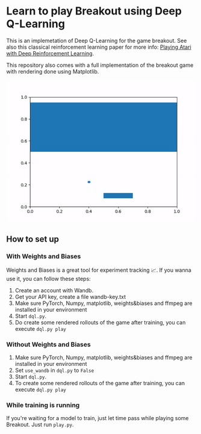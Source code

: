 # Learn to play Breakout using Deep Q-Learning

This is an implemetation of Deep Q-Learning for the game breakout. See also this classical reinforcement learning paper
for more info: [Playing Atari with Deep Reinforcement Learning](https://www.cs.toronto.edu/~vmnih/docs/dqn.pdf).

This repository also comes with a full implementation of the breakout game with rendering done using Matplotlib.

![asdf](example.gif)

## How to set up

### With Weights and Biases
Weights and Biases is a great tool for experiment tracking 📈. If you wanna use it, you can follow these steps:

1. Create an account with Wandb.
2. Get your API key, create a file wandb-key.txt
3. Make sure PyTorch, Numpy, matplotlib, weights&biases and ffmpeg are installed in your environment
4. Start `dql.py`. 
5. Do create some rendered rollouts of the game after training, you can execute `dql.py play`

### Without Weights and Biases

1. Make sure PyTorch, Numpy, matplotlib, weights&biases and ffmpeg are installed in your environment
2. Set `use_wandb` in `dql.py` to `False`
3. Start `dql.py`. 
4. To create some rendered rollouts of the game after training, you can execute `dql.py play`


### While training is running

If you're waiting for a model to train, just let time pass while playing some Breakout. Just run `play.py`.
